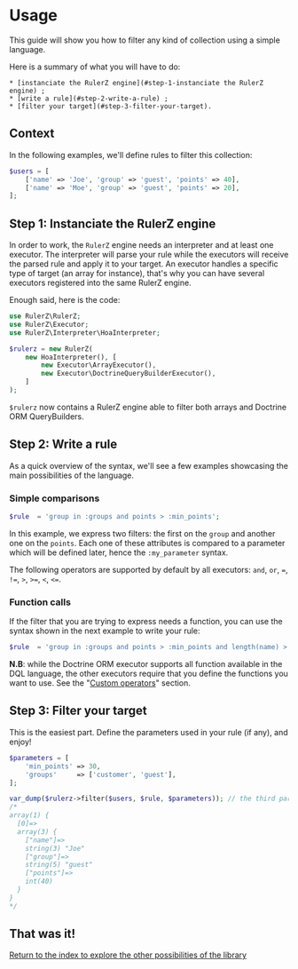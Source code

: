 Usage
=====

This guide will show you how to filter any kind of collection using a simple
language.

Here is a summary of what you will have to do:

    * [instanciate the RulerZ engine](#step-1-instanciate the RulerZ engine) ;
    * [write a rule](#step-2-write-a-rule) ;
    * [filter your target](#step-3-filter-your-target).

## Context

In the following examples, we'll define rules to filter this collection:

```php
$users = [
    ['name' => 'Joe', 'group' => 'guest', 'points' => 40],
    ['name' => 'Moe', 'group' => 'guest', 'points' => 20],
];
```

## Step 1: Instanciate the RulerZ engine

In order to work, the `RulerZ` engine needs an interpreter and at least one
executor.
The interpreter will parse your rule while the executors will receive the parsed
rule and apply it to your target. An executor handles a specific type of target
(an array for instance), that's why you can have several executors registered
into the same RulerZ engine.

Enough said, here is the code:

```php
use RulerZ\RulerZ;
use RulerZ\Executor;
use RulerZ\Interpreter\HoaInterpreter;

$rulerz = new RulerZ(
    new HoaInterpreter(), [
        new Executor\ArrayExecutor(),
        new Executor\DoctrineQueryBuilderExecutor(),
    ]
);
```

`$rulerz` now contains a RulerZ engine able to filter both arrays and Doctrine
ORM QueryBuilders.

## Step 2: Write a rule

As a quick overview of the syntax, we'll see a few examples showcasing the main
possibilities of the language.

### Simple comparisons

```php
$rule  = 'group in :groups and points > :min_points';
```

In this example, we express two filters: the first on the `group` and another one
on the `points`. Each one of these attributes is compared to a parameter which
will be defined later, hence the `:my_parameter` syntax.

The following operators are supported by default by all executors: `and`, `or`,
`=`, `!=`, `>`, `>=`, `<`, `<=`.

### Function calls

If the filter that you are trying to express needs a function, you can use the
syntax shown in the next example to write your rule:

```php
$rule  = 'group in :groups and points > :min_points and length(name) > 3';
```

**N.B**: while the Doctrine ORM executor supports all function available in the
DQL language, the other executors require that you define the functions you want
to use. See the "[Custom operators](custom_operators.md)" section.

## Step 3: Filter your target

This is the easiest part. Define the parameters used in your rule (if any), and
enjoy!

```php
$parameters = [
    'min_points' => 30,
    'groups'     => ['customer', 'guest'],
];

var_dump($rulerz->filter($users, $rule, $parameters)); // the third parameter can be omitted if empty
/*
array(1) {
  [0]=>
  array(3) {
    ["name"]=>
    string(3) "Joe"
    ["group"]=>
    string(5) "guest"
    ["points"]=>
    int(40)
  }
}
*/
```

## That was it!

[Return to the index to explore the other possibilities of the library](index.md)
